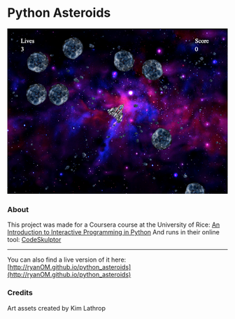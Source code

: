 # Python Asteroids

![Screenshot](https://raw.githubusercontent.com/RyanOM/python_asteroids/gh-pages/imgs/screenshot.png)

### About

This project was made for a Coursera course at the University of Rice: 
[An Introduction to Interactive Programming in Python](https://www.coursera.org/course/interactivepython1)
And runs in their online tool: [CodeSkulptor](http://www.codeskulptor.org/)

---

You can also find a live version of it here: [http://ryanOM.github.io/python_asteroids](http://ryanOM.github.io/python_asteroids)


### Credits

Art assets created by Kim Lathrop
